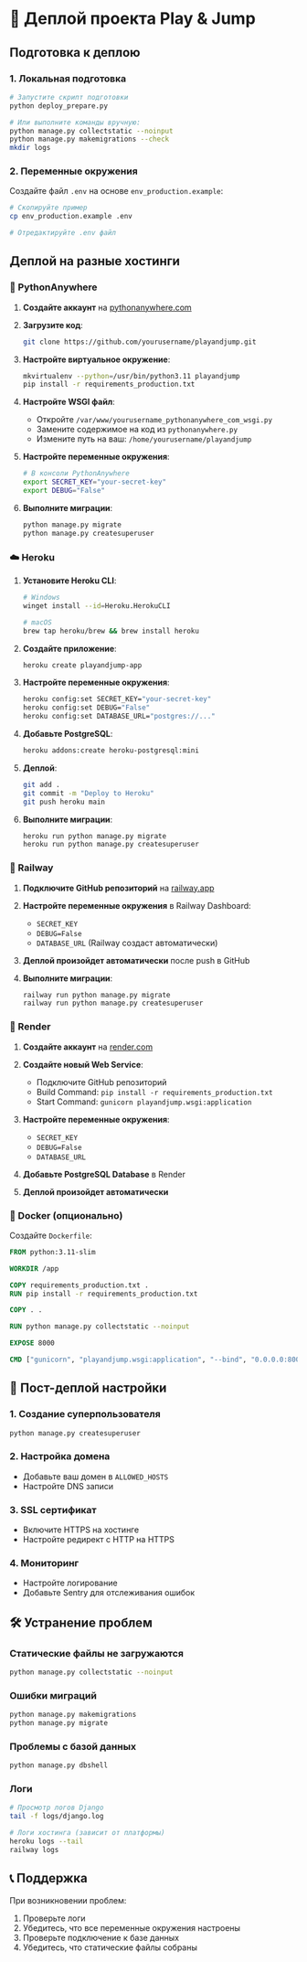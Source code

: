 # 🚀 Деплой проекта Play & Jump

## Подготовка к деплою

### 1. Локальная подготовка

```bash
# Запустите скрипт подготовки
python deploy_prepare.py

# Или выполните команды вручную:
python manage.py collectstatic --noinput
python manage.py makemigrations --check
mkdir logs
```

### 2. Переменные окружения

Создайте файл `.env` на основе `env_production.example`:

```bash
# Скопируйте пример
cp env_production.example .env

# Отредактируйте .env файл
```

## Деплой на разные хостинги

### 🐍 PythonAnywhere

1. **Создайте аккаунт** на [pythonanywhere.com](https://www.pythonanywhere.com)

2. **Загрузите код**:
   ```bash
   git clone https://github.com/yourusername/playandjump.git
   ```

3. **Настройте виртуальное окружение**:
   ```bash
   mkvirtualenv --python=/usr/bin/python3.11 playandjump
   pip install -r requirements_production.txt
   ```

4. **Настройте WSGI файл**:
   - Откройте `/var/www/yourusername_pythonanywhere_com_wsgi.py`
   - Замените содержимое на код из `pythonanywhere.py`
   - Измените путь на ваш: `/home/yourusername/playandjump`

5. **Настройте переменные окружения**:
   ```bash
   # В консоли PythonAnywhere
   export SECRET_KEY="your-secret-key"
   export DEBUG="False"
   ```

6. **Выполните миграции**:
   ```bash
   python manage.py migrate
   python manage.py createsuperuser
   ```

### ☁️ Heroku

1. **Установите Heroku CLI**:
   ```bash
   # Windows
   winget install --id=Heroku.HerokuCLI
   
   # macOS
   brew tap heroku/brew && brew install heroku
   ```

2. **Создайте приложение**:
   ```bash
   heroku create playandjump-app
   ```

3. **Настройте переменные окружения**:
   ```bash
   heroku config:set SECRET_KEY="your-secret-key"
   heroku config:set DEBUG="False"
   heroku config:set DATABASE_URL="postgres://..."
   ```

4. **Добавьте PostgreSQL**:
   ```bash
   heroku addons:create heroku-postgresql:mini
   ```

5. **Деплой**:
   ```bash
   git add .
   git commit -m "Deploy to Heroku"
   git push heroku main
   ```

6. **Выполните миграции**:
   ```bash
   heroku run python manage.py migrate
   heroku run python manage.py createsuperuser
   ```

### 🚂 Railway

1. **Подключите GitHub репозиторий** на [railway.app](https://railway.app)

2. **Настройте переменные окружения** в Railway Dashboard:
   - `SECRET_KEY`
   - `DEBUG=False`
   - `DATABASE_URL` (Railway создаст автоматически)

3. **Деплой произойдет автоматически** после push в GitHub

4. **Выполните миграции**:
   ```bash
   railway run python manage.py migrate
   railway run python manage.py createsuperuser
   ```

### 🎯 Render

1. **Создайте аккаунт** на [render.com](https://render.com)

2. **Создайте новый Web Service**:
   - Подключите GitHub репозиторий
   - Build Command: `pip install -r requirements_production.txt`
   - Start Command: `gunicorn playandjump.wsgi:application`

3. **Настройте переменные окружения**:
   - `SECRET_KEY`
   - `DEBUG=False`
   - `DATABASE_URL`

4. **Добавьте PostgreSQL Database** в Render

5. **Деплой произойдет автоматически**

### 🐳 Docker (опционально)

Создайте `Dockerfile`:

```dockerfile
FROM python:3.11-slim

WORKDIR /app

COPY requirements_production.txt .
RUN pip install -r requirements_production.txt

COPY . .

RUN python manage.py collectstatic --noinput

EXPOSE 8000

CMD ["gunicorn", "playandjump.wsgi:application", "--bind", "0.0.0.0:8000"]
```

## 🔧 Пост-деплой настройки

### 1. Создание суперпользователя
```bash
python manage.py createsuperuser
```

### 2. Настройка домена
- Добавьте ваш домен в `ALLOWED_HOSTS`
- Настройте DNS записи

### 3. SSL сертификат
- Включите HTTPS на хостинге
- Настройте редирект с HTTP на HTTPS

### 4. Мониторинг
- Настройте логирование
- Добавьте Sentry для отслеживания ошибок

## 🛠️ Устранение проблем

### Статические файлы не загружаются
```bash
python manage.py collectstatic --noinput
```

### Ошибки миграций
```bash
python manage.py makemigrations
python manage.py migrate
```

### Проблемы с базой данных
```bash
python manage.py dbshell
```

### Логи
```bash
# Просмотр логов Django
tail -f logs/django.log

# Логи хостинга (зависит от платформы)
heroku logs --tail
railway logs
```

## 📞 Поддержка

При возникновении проблем:
1. Проверьте логи
2. Убедитесь, что все переменные окружения настроены
3. Проверьте подключение к базе данных
4. Убедитесь, что статические файлы собраны 